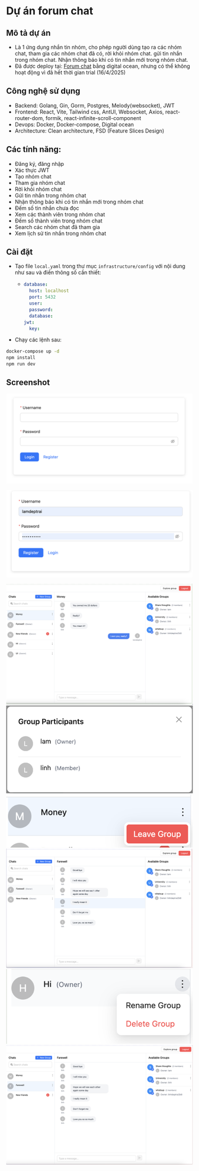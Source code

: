 # Dự án forum chat

## Mô tả dự án

- Là 1 ứng dụng nhắn tin nhóm, cho phép người dùng tạo ra các nhóm chat, tham gia các nhóm chat đã có, rời khỏi nhóm chat. gửi tin nhắn trong nhóm chat. Nhận thông báo khi có tin nhắn mới trong nhóm chat.
- Đã được deploy tại: [Forum chat](http://164.92.169.90:5173/login) bằng digital ocean, nhưng có thể không hoạt động vì đã hết thời gian trial (16/4/2025)

## Công nghệ sử dụng

- Backend: Golang, Gin, Gorm, Postgres, Melody(websocket), JWT
- Frontend: React, Vite, Tailwind css, AntUI, Websocket, Axios, react-router-dom, formik, react-infinite-scroll-component
- Devops: Docker, Docker-compose, Digital ocean
- Architecture: Clean architecture, FSD (Feature Slices Design)

## Các tính năng:

- Đăng ký, đăng nhập
- Xác thực JWT
- Tạo nhóm chat
- Tham gia nhóm chat
- Rời khỏi nhóm chat
- Gửi tin nhắn trong nhóm chat
- Nhận thông báo khi có tin nhắn mới trong nhóm chat
- Đếm số tin nhắn chưa đọc
- Xem các thành viên trong nhóm chat
- Đếm số thành viên trong nhóm chat
- Search các nhóm chat đã tham gia
- Xem lịch sử tin nhắn trong nhóm chat

## Cài đặt

- Tạo file `local.yaml` trong thư mục `infrastructure/config` với nội dung như sau và điền thông số cần thiết:
  - ```yaml
    database:
      host: localhost
      port: 5432
      user:
      password:
      database:
    jwt:
      key:
    ```
- Chạy các lệnh sau:

```bash
docker-compose up -d
npm install
npm run dev
```

## Screenshot

![alt text](image.png)

![alt text](image-1.png)

![alt text](image-8.png)
![alt text](image-3.png)
![alt text](image-4.png)
![alt text](image-5.png)
![alt text](image-7.png)
![alt text](image-6.png)
